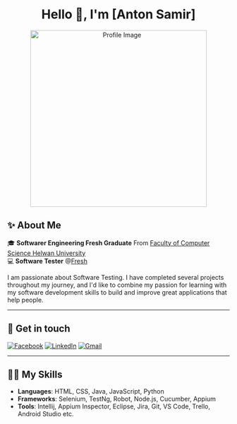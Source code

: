 <!-- Header -->
<h1 align="center">Hello 👋, I'm [Anton Samir]</h1>

<!-- Image -->
<p align="center">
  <img src="https://www.freepik.com/free-vector/software-tester-concept-illustration_32044575.htm?log-in=google#fromView=keyword&page=1&position=0&uuid=7008bddd-bf17-459d-8310-a84dee8e11eb&new_detail=true" alt="Profile Image" width="400"/>
</p>

<!-- About Me Section -->
## ✨ About Me

🎓 **Softwarer Engineering Fresh Graduate** From [Faculty of Computer Science Helwan University](http://safcai.helwan.edu.eg/index.php/ar/)  
💻 **Software Tester** @[Fresh](https://fresh.com.eg/ar/)

I am passionate about Software Testing. I have completed several projects throughout my journey, and I'd like to combine my passion for learning with my software development skills to build and improve great applications that help people.

---

## 💬 Get in touch  

[![Facebook](https://img.shields.io/badge/Facebook-1877F2?logo=facebook&logoColor=white)](https://www.facebook.com/anton.samir.161)
[![LinkedIn](https://img.shields.io/badge/LinkedIn-0077B5?logo=linkedin&logoColor=white)](https://www.linkedin.com/in/anton-samir/)
[![Gmail](https://img.shields.io/badge/Gmail-D14836?logo=gmail&logoColor=white)](antonsamir882@gmail.com)

---

## 🧑‍💻 My Skills

- **Languages**: HTML, CSS, Java, JavaScript, Python  
- **Frameworks**: Selenium, TestNg, Robot, Node.js, Cucumber, Appium 
- **Tools**: Intellij, Appium Inspector, Eclipse, Jira, Git, VS Code, Trello, Android Studio  etc.
